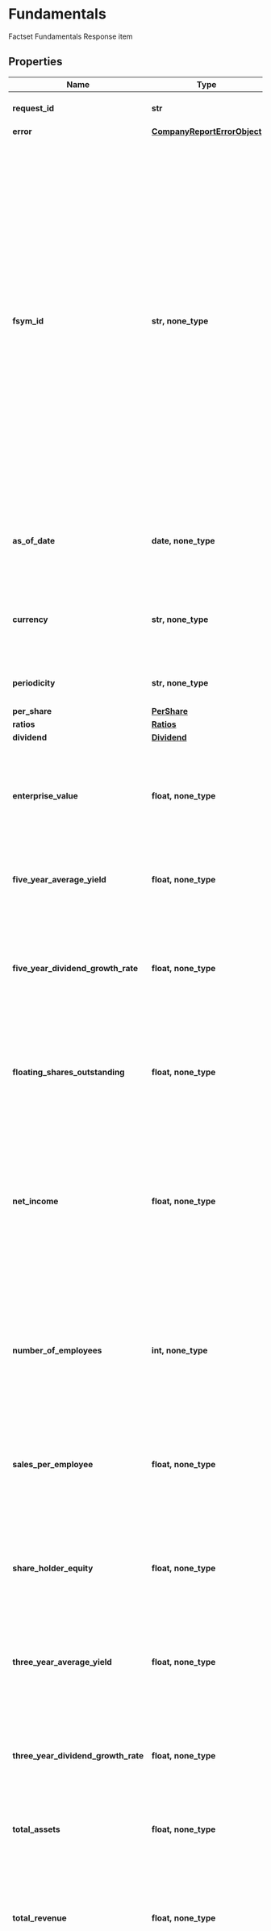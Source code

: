 # Fundamentals

Factset Fundamentals Response item

## Properties
Name | Type | Description | Notes
------------ | ------------- | ------------- | -------------
**request_id** | **str** | Identifier that was used for the request. | [optional] 
**error** | [**CompanyReportErrorObject**](CompanyReportErrorObject.md) |  | [optional] 
**fsym_id** | **str, none_type** | FactSet Regional Security Identifier. Six alpha-numeric characters, excluding vowels, with an -R suffix (XXXXXX-R). Identifies the security&#39;s best regional security data series per currency. For equities, all primary listings per region and currency are allocated a regional-level permanent identifier. The regional-level permanent identifier will be available once a SEDOL representing the region/currency has been allocated and the identifiers are on FactSet. | [optional] 
**as_of_date** | **date, none_type** | Date on which the specified fundamentals data or information is accurate or relevant. | [optional] 
**currency** | **str, none_type** | Currency code for the data. For a list of currency ISO codes, visit [Online Assistant Page #1470](https://oa.apps.factset.com/pages/1470). | [optional] 
**periodicity** | **str, none_type** | Periodicity or frequency of the fiscal periods. | [optional] 
**per_share** | [**PerShare**](PerShare.md) |  | [optional] 
**ratios** | [**Ratios**](Ratios.md) |  | [optional] 
**dividend** | [**Dividend**](Dividend.md) |  | [optional] 
**enterprise_value** | **float, none_type** | Enterprise Value (EV) is the measure of a company&#39;s total value for the period and date(s) requested in local currency by default | [optional] 
**five_year_average_yield** | **float, none_type** | Average of the dividend yield with yield calculated for each of the past five years | [optional] 
**five_year_dividend_growth_rate** | **float, none_type** | The dividend growth rate is the annualized percentage rate of growth that a particular stock&#39;s dividend undergoes over five years of time | [optional] 
**floating_shares_outstanding** | **float, none_type** | Represents the number of shares outstanding less closely held shares for the period and date(s) requested | [optional] 
**net_income** | **float, none_type** | This equals to net earnings (profit) calculated as sales less cost of goods sold, selling, general and administrative expenses, operating expenses, depreciation, interest, taxes and other expenses | [optional] 
**number_of_employees** | **int, none_type** |  Represents the number of employees under the company&#39;s payroll as reported by the management to the shareholders within 90 days of the fiscal year-end. | [optional] 
**sales_per_employee** | **float, none_type** | Revenue per employee is a ratio that is calculated as a company&#39;s total revenue divided by its current number of employees | [optional] 
**share_holder_equity** | **float, none_type** | Shareholder equity represents the amount of financing the company experiences through common and preferred shares | [optional] 
**three_year_average_yield** | **float, none_type** | Average of the dividend yield with yield calculated for each of the past three years | [optional] 
**three_year_dividend_growth_rate** | **float, none_type** | The dividend growth rate is the annualized percentage rate of growth that a particular stock&#39;s dividend undergoes over three years of time | [optional] 
**total_assets** | **float, none_type** | Total amount of assets owned by entity. | [optional] 
**total_revenue** | **float, none_type** | Revenue is the amount of money (in Million) that a company actually receives during a specific period, including discounts and deductions for returned merchandise. | [optional] 
**any string name** | **bool, date, datetime, dict, float, int, list, str, none_type** | any string name can be used but the value must be the correct type | [optional]

[[Back to Model list]](../README.md#documentation-for-models) [[Back to API list]](../README.md#documentation-for-api-endpoints) [[Back to README]](../README.md)


